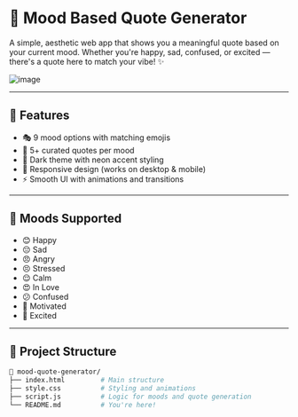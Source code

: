 # 🌈 Mood Based Quote Generator

A simple, aesthetic web app that shows you a meaningful quote based on your current mood. Whether you're happy, sad, confused, or excited — there's a quote here to match your vibe! ✨


![image](https://github.com/user-attachments/assets/1cadd020-1467-47f4-9721-cea925cac59b)


---

## 🚀 Features

- 🎭 9 mood options with matching emojis
- 💬 5+ curated quotes per mood
- 🎨 Dark theme with neon accent styling
- 📱 Responsive design (works on desktop & mobile)
- ⚡ Smooth UI with animations and transitions

---

## 🧠 Moods Supported

- 😊 Happy  
- 😔 Sad  
- 😠 Angry  
- 😣 Stressed  
- 😌 Calm  
- 😍 In Love  
- 😕 Confused  
- 💪 Motivated  
- 🤩 Excited  

---

## 📂 Project Structure

```bash
📁 mood-quote-generator/
├── index.html         # Main structure
├── style.css          # Styling and animations
├── script.js          # Logic for moods and quote generation
└── README.md          # You're here!

